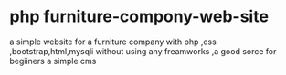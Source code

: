 # php furniture-compony-web-site
a simple website for a furniture company with php ,css ,bootstrap,html,mysqli without using any freamworks ,a good sorce for begiiners
a simple cms 
